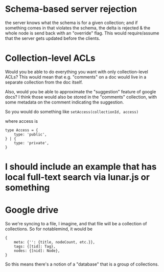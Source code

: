 # Schema-based server rejection

the server knows what the schema is for a given collection; and if something comes in that violates the schema, the delta is rejected & the whole node is send back with an "override" flag.
This would require/assume that the server gets updated before the clients.

# Collection-level ACLs

Would you be able to do everything you want with only collection-level ACLs?
This would mean that e.g. "comments" on a doc would live in a separate collection from the doc itself.

Also, would you be able to approximate the "suggestion" feature of google docs? I think those would also be stored in the "comments" collection, with some metadata on the comment indicating the suggestion.

So you would do something like `setAccess(collectionId, access)`

where access is

```
type Access = {
    type: 'public',
} | {
    type: 'private',
}
```

# I should include an example that has local full-text search via lunar.js or something

# Google drive

So we're syncing to a file, I imagine, and that file will be a collection of collections.
So for notablemind, it would be

```
{
    meta: {'': {title, nodeCount, etc.}},
    tags: {[tid]: Tag},
    nodes: {[nid]: Node},
}
```

So this means there's a notion of a "database" that is a group of collections.

